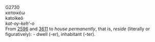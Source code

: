 <body>
  <p>G2730<br>  κατοικέω  <br> katoikeō  <br><i>kat-oy-keh‘-o </i><br>From <a href="g2596.htm">2596</a> and <a href="g3611.htm">3611</a>  to <i>house</i> <i>permanently</i>, that is, <i>reside</i> (literally or figuratively): - dwell (-er), inhabitant (-ter).<br></p>
 </body>